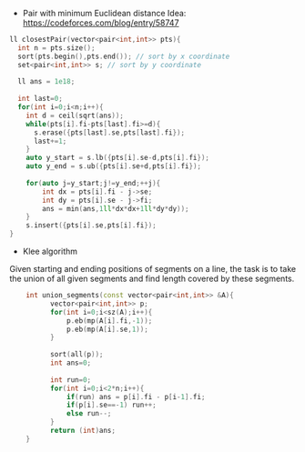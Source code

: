 
* Pair with minimum Euclidean distance 
Idea: https://codeforces.com/blog/entry/58747

```cpp
ll closestPair(vector<pair<int,int>> pts){
  int n = pts.size();
  sort(pts.begin(),pts.end()); // sort by x coordinate
  set<pair<int,int>> s; // sort by y coordinate
  
  ll ans = 1e18;
  
  int last=0;
  for(int i=0;i<n;i++){
    int d = ceil(sqrt(ans));
    while(pts[i].fi-pts[last].fi>=d){
      s.erase({pts[last].se,pts[last].fi});
      last+=1;
    }
    auto y_start = s.lb({pts[i].se-d,pts[i].fi});
    auto y_end = s.ub({pts[i].se+d,pts[i].fi});
    
    for(auto j=y_start;j!=y_end;++j){
        int dx = pts[i].fi - j->se;
        int dy = pts[i].se - j->fi;
        ans = min(ans,1ll*dx*dx+1ll*dy*dy));
    }
    s.insert({pts[i].se,pts[i].fi});
}
```

* Klee algorithm

Given starting and ending positions of segments on a line, the task is to take the union of all given segments and find length covered by these segments.

```cpp
    int union_segments(const vector<pair<int,int>> &A){
          vector<pair<int,int>> p;
          for(int i=0;i<sz(A);i++){
              p.eb(mp(A[i].fi,-1));
              p.eb(mp(A[i].se,1));
          }
          
          sort(all(p));
          int ans=0;
          
          int run=0;
          for(int i=0;i<2*n;i++){
              if(run) ans = p[i].fi - p[i-1].fi;
              if(p[i].se==-1) run++;
              else run--;
          }
          return (int)ans;
    }
```
